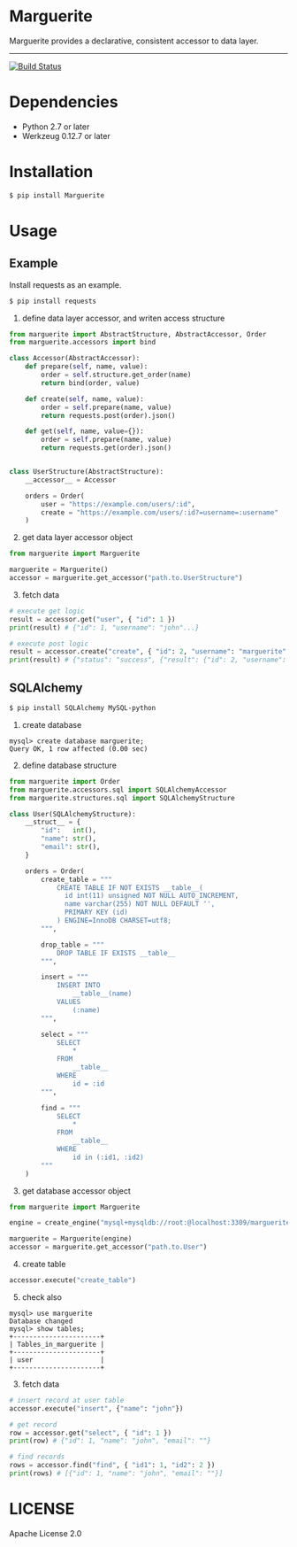# Marguerite

Marguerite provides a declarative, consistent accessor to data layer.

---

[![Build Status](https://travis-ci.org/teitei-tk/Marguerite.svg?branch=master)](https://travis-ci.org/teitei-tk/Marguerite)

# Dependencies
* Python 2.7 or later
* Werkzeug 0.12.7 or later

# Installation
```bash
$ pip install Marguerite
```

# Usage
## Example
Install requests as an example.

```bash
$ pip install requests
```

1. define data layer accessor, and writen access structure
```python
from marguerite import AbstractStructure, AbstractAccessor, Order
from marguerite.accessors import bind

class Accessor(AbstractAccessor):
    def prepare(self, name, value):
        order = self.structure.get_order(name)
        return bind(order, value)

    def create(self, name, value):
        order = self.prepare(name, value)
        return requests.post(order).json()

    def get(self, name, value={}):
        order = self.prepare(name, value)
        return requests.get(order).json()


class UserStructure(AbstractStructure):
    __accessor__ = Accessor

    orders = Order(
        user = "https://example.com/users/:id",
        create = "https://example.com/users/:id?=username=:username"
    )
```

2. get data layer accessor object
```python
from marguerite import Marguerite

marguerite = Marguerite()
accessor = marguerite.get_accessor("path.to.UserStructure")
```

3. fetch data
```python
# execute get logic
result = accessor.get("user", { "id": 1 })
print(result) # {"id": 1, "username": "john"...}

# execute post logic
result = accessor.create("create", { "id": 2, "username": "marguerite" })
print(result) # {"status": "success", {"result": {"id": 2, "username": "marguerite"...}}}
```

## SQLAlchemy

```bash
$ pip install SQLAlchemy MySQL-python
```

1. create database
```mysql
mysql> create database marguerite;
Query OK, 1 row affected (0.00 sec)
```

2. define database structure
```python
from marguerite import Order
from marguerite.accessors.sql import SQLAlchemyAccessor
from marguerite.structures.sql import SQLAlchemyStructure

class User(SQLAlchemyStructure):
    __struct__ = {
        "id":   int(),
        "name": str(),
        "email": str(),
    }

    orders = Order(
        create_table = """
            CREATE TABLE IF NOT EXISTS __table__(
              id int(11) unsigned NOT NULL AUTO_INCREMENT,
              name varchar(255) NOT NULL DEFAULT '',
              PRIMARY KEY (id)
            ) ENGINE=InnoDB CHARSET=utf8;
        """,

        drop_table = """
            DROP TABLE IF EXISTS __table__
        """,

        insert = """
            INSERT INTO
                __table__(name)
            VALUES
                (:name)
        """,

        select = """
            SELECT
                *
            FROM
                __table__
            WHERE
                id = :id
        """,

        find = """
            SELECT
                *
            FROM
                __table__
            WHERE
                id in (:id1, :id2)
        """
    )
```

3. get database accessor object
```python
from marguerite import Marguerite

engine = create_engine("mysql+mysqldb://root:@localhost:3309/marguerite")

marguerite = Marguerite(engine)
accessor = marguerite.get_accessor("path.to.User")
```

4. create table
```python
accessor.execute("create_table")
```

5. check also
```mysql
mysql> use marguerite
Database changed
mysql> show tables;
+----------------------+
| Tables_in_marguerite |
+----------------------+
| user                 |
+----------------------+
```

3. fetch data
```python
# insert record at user table
accessor.execute("insert", {"name": "john"})

# get record
row = accessor.get("select", { "id": 1 })
print(row) # {"id": 1, "name": "john", "email": ""}

# find records
rows = accessor.find("find", { "id1": 1, "id2": 2 })
print(rows) # [{"id": 1, "name": "john", "email": ""}]
```

# LICENSE
Apache License 2.0
